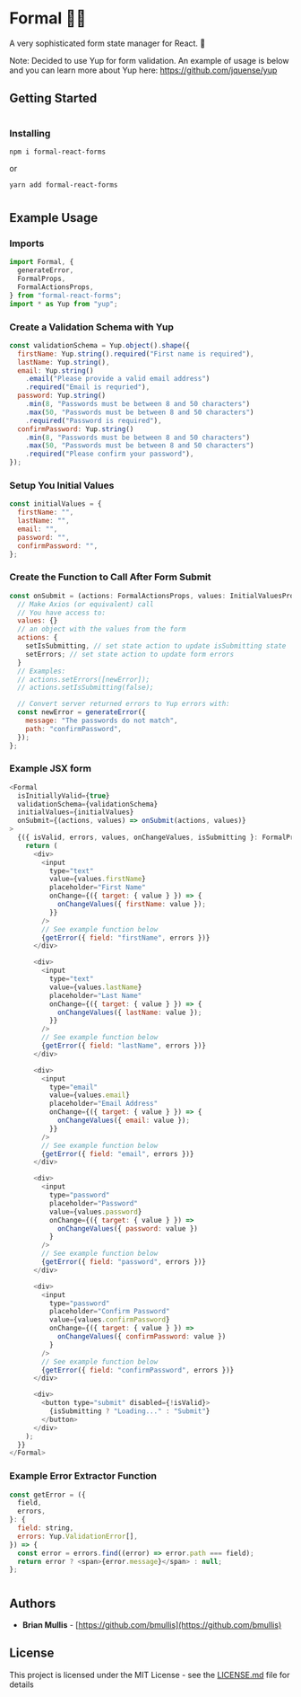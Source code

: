 # Formal 🤵🏼

A very sophisticated form state manager for React. 🎩

Note: Decided to use Yup for form validation. An example of usage is below and you can learn more about Yup here: https://github.com/jquense/yup

## Getting Started

#

### Installing

`npm i formal-react-forms`

or

`yarn add formal-react-forms`

#

## Example Usage

### Imports

```js
import Formal, {
  generateError,
  FormalProps,
  FormalActionsProps,
} from "formal-react-forms";
import * as Yup from "yup";
```

### Create a Validation Schema with Yup

```js
const validationSchema = Yup.object().shape({
  firstName: Yup.string().required("First name is required"),
  lastName: Yup.string(),
  email: Yup.string()
    .email("Please provide a valid email address")
    .required("Email is requried"),
  password: Yup.string()
    .min(8, "Passwords must be between 8 and 50 characters")
    .max(50, "Passwords must be between 8 and 50 characters")
    .required("Password is required"),
  confirmPassword: Yup.string()
    .min(8, "Passwords must be between 8 and 50 characters")
    .max(50, "Passwords must be between 8 and 50 characters")
    .required("Please confirm your password"),
});
```

### Setup You Initial Values

```js
const initialValues = {
  firstName: "",
  lastName: "",
  email: "",
  password: "",
  confirmPassword: "",
};
```

### Create the Function to Call After Form Submit

```js
const onSubmit = (actions: FormalActionsProps, values: InitialValuesProps) => {
  // Make Axios (or equivalent) call
  // You have access to:
  values: {}
  // an object with the values from the form
  actions: {
    setIsSubmitting, // set state action to update isSubmitting state
    setErrors; // set state action to update form errors
  }
  // Examples:
  // actions.setErrors([newError]);
  // actions.setIsSubmitting(false);

  // Convert server returned errors to Yup errors with:
  const newError = generateError({
    message: "The passwords do not match",
    path: "confirmPassword",
  });
};
```

### Example JSX form

```js
<Formal
  isInitiallyValid={true}
  validationSchema={validationSchema}
  initialValues={initialValues}
  onSubmit={(actions, values) => onSubmit(actions, values)}
>
  {({ isValid, errors, values, onChangeValues, isSubmitting }: FormalProps) => {
    return (
      <div>
        <input
          type="text"
          value={values.firstName}
          placeholder="First Name"
          onChange={({ target: { value } }) => {
            onChangeValues({ firstName: value });
          }}
        />
        // See example function below
        {getError({ field: "firstName", errors })}
      </div>

      <div>
        <input
          type="text"
          value={values.lastName}
          placeholder="Last Name"
          onChange={({ target: { value } }) => {
            onChangeValues({ lastName: value });
          }}
        />
        // See example function below
        {getError({ field: "lastName", errors })}
      </div>

      <div>
        <input
          type="email"
          value={values.email}
          placeholder="Email Address"
          onChange={({ target: { value } }) => {
            onChangeValues({ email: value });
          }}
        />
        // See example function below
        {getError({ field: "email", errors })}
      </div>

      <div>
        <input
          type="password"
          placeholder="Password"
          value={values.password}
          onChange={({ target: { value } }) =>
            onChangeValues({ password: value })
          }
        />
        // See example function below
        {getError({ field: "password", errors })}
      </div>

      <div>
        <input
          type="password"
          placeholder="Confirm Password"
          value={values.confirmPassword}
          onChange={({ target: { value } }) =>
            onChangeValues({ confirmPassword: value })
          }
        />
        // See example function below
        {getError({ field: "confirmPassword", errors })}
      </div>

      <div>
        <button type="submit" disabled={!isValid}>
          {isSubmitting ? "Loading..." : "Submit"}
        </button>
      </div>
    );
  }}
</Formal>
```

### Example Error Extractor Function

```js
const getError = ({
  field,
  errors,
}: {
  field: string,
  errors: Yup.ValidationError[],
}) => {
  const error = errors.find((error) => error.path === field);
  return error ? <span>{error.message}</span> : null;
};
```

#

## Authors

- **Brian Mullis** - [https://github.com/bmullis](https://github.com/bmullis)

## License

This project is licensed under the MIT License - see the [LICENSE.md](LICENSE.md) file for details
